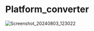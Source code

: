 # Platform_converter

![Screenshot_20240803_123022](https://github.com/user-attachments/assets/77c43dcc-deb7-417b-ad6c-21ad8ada07fb)

